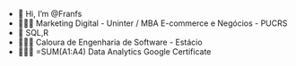 - 👋 Hi, I’m @Franfs
- 👩🏻‍🎓 Marketing Digital - Uninter / MBA E-commerce e Negócios - PUCRS
- 🚀 SQL,R
- 👩🏻‍💻 Caloura de Engenharia de Software - Estácio
- 👩🏻‍🚀 =SUM(A1:A4) Data Analytics Google Certificate
<!---
Ainda não sei como contribuir aqui, 
mas fico só de  👀> 
